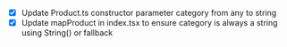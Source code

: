 - [x] Update Product.ts constructor parameter category from any to string
- [x] Update mapProduct in index.tsx to ensure category is always a string using String() or fallback
